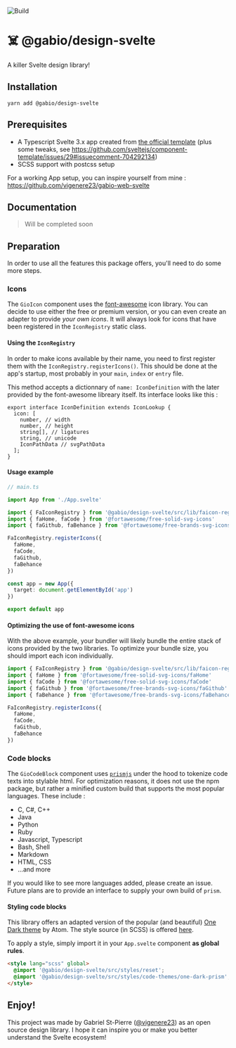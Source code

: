 ![Build](https://github.com/vigenere23/gabio-design-svelte/workflows/Build/badge.svg)

# ☠️ @gabio/design-svelte

A killer Svelte design library!

## Installation

```
yarn add @gabio/design-svelte
```

## Prerequisites

- A Typescript Svelte 3.x app created from [the official template](https://github.com/sveltejs/template) (plus some tweaks, see <https://github.com/sveltejs/component-template/issues/29#issuecomment-704292134>)
- SCSS support with postcss setup

For a working App setup, you can inspire yourself from mine : <https://github.com/vigenere23/gabio-web-svelte>

## Documentation

> Will be completed soon

## Preparation

In order to use all the features this package offers, you'll need to do some more steps.

### Icons

The `GioIcon` component uses the [font-awesome](https://fontawesome.com/icons?d=gallery) icon library. You can decide to use either the free or premium version, or you can even create an adapter to provide _your own icons_. It will always look for icons that have been registered in the `IconRegistry` static class.

#### Using the `IconRegistry`

In order to make icons available by their name, you need to first register them with the `IconRegistry.registerIcons()`. This should be done at the app's startup, most probably in your `main`, `index` or `entry` file.

This method accepts a dictionnary of `name: IconDefinition` with the later provided by the font-awesome libreary itself. Its interface looks like this :

```
export interface IconDefinition extends IconLookup {
  icon: [
    number, // width
    number, // height
    string[], // ligatures
    string, // unicode
    IconPathData // svgPathData
  ];
}
```

#### Usage example

```ts
// main.ts

import App from './App.svelte'

import { FaIconRegistry } from '@gabio/design-svelte/src/lib/faicon-registry'
import { faHome, faCode } from '@fortawesome/free-solid-svg-icons'
import { faGithub, faBehance } from '@fortawesome/free-brands-svg-icons'

FaIconRegistry.registerIcons({
  faHome,
  faCode,
  faGithub,
  faBehance
})

const app = new App({
  target: document.getElementById('app')
})

export default app
```

#### Optimizing the use of font-awesome icons

With the above example, your bundler will likely bundle the entire stack of icons provided by the two libraries. To optimize your bundle size, you should import each icon individually.

```ts
import { FaIconRegistry } from '@gabio/design-svelte/src/lib/faicon-registry'
import { faHome } from '@fortawesome/free-solid-svg-icons/faHome'
import { faCode } from '@fortawesome/free-solid-svg-icons/faCode'
import { faGithub } from '@fortawesome/free-brands-svg-icons/faGithub'
import { faBehance } from '@fortawesome/free-brands-svg-icons/faBehance'

FaIconRegistry.registerIcons({
  faHome,
  faCode,
  faGithub,
  faBehance
})
```

### Code blocks

The `GioCodeBlock` component uses [`prismjs`](https://prismjs.com/) under the hood to tokenize code texts into stylable html. For optimization reasons, it does not use the npm package, but rather a minified custom build that supports the most popular languages. These include :

- C, C#, C++
- Java
- Python
- Ruby
- Javascript, Typescript
- Bash, Shell
- Markdown
- HTML, CSS
- ...and more

If you would like to see more languages added, please create an issue. Future plans are to provide an interface to supply your own build of `prism`.

#### Styling code blocks

This library offers an adapted version of the popular (and beautiful) [One Dark theme](https://atom.io/themes/one-dark-ui) by Atom. The style source (in SCSS) is offered [here](./src/styles/code-themes/one-dark-prism.scss).

To apply a style, simply import it in your `App.svelte` component **as global rules**.

```html
<style lang="scss" global>
  @import '@gabio/design-svelte/src/styles/reset';
  @import '@gabio/design-svelte/src/styles/code-themes/one-dark-prism';
</style>
```

## Enjoy!

This project was made by Gabriel St-Pierre ([@vigenere23](https://github.com/vigenere23)) as an open source design library. I hope it can inspire you or make you better understand the Svelte ecosystem!
